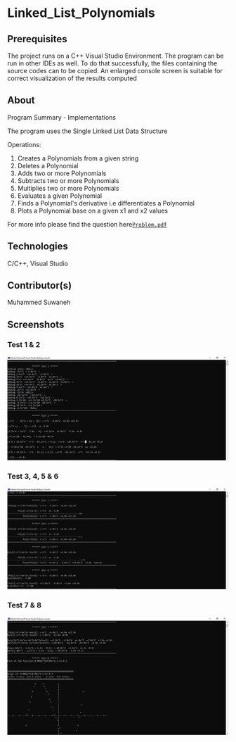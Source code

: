 # Linked_List_Polynomials

## Prerequisites 

The project runs on a C++ Visual Studio Environment. The program can be run in other IDEs as well.
To do that successfully, the files containing the source codes can to be copied. An enlarged console screen is suitable for correct
visualization of the results computed

## About 

Program Summary - Implementations 

The program uses the Single Linked List Data Structure 

Operations:
 

1. Creates a Polynomials from a given string
2. Deletes a Polynomial 
3. Adds two or more Polynomials
4. Subtracts two or more Polynomials
5. Multiplies two or more Polynomials
6. Evaluates a given Polynomial
7. Finds a Polynomial's derivative i.e differentiates a Polynomial
8. Plots a Polynomial base on a given x1 and x2 values

For more info please find the question here[`Problem.pdf`](Problem/Problem.pdf)

## Technologies 

C/C++, Visual Studio 

## Contributor(s)

Muhammed Suwaneh

## Screenshots

### Test 1 & 2

![Screenshot](Screenshots/Test1&2.png)

### Test 3, 4, 5 & 6

![Screenshot](Screenshots/Test3456.png)


### Test 7 & 8

![Screenshot](Screenshots/Test7&8.png)

